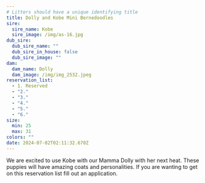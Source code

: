 ```yaml
---
# Litters should have a unique identifying title
title: Dolly and Kobe Mini Bernedoodles
sire:
  sire_name: Kobe
  sire_image: /img/as-16.jpg
dub_sire:
  dub_sire_name: ""
  dub_sire_in_house: false
  dub_sire_image: ""
dam:
  dam_name: Dolly
  dam_image: /img/img_2532.jpeg
reservation_list:
  - 1. Reserved
  - "2."
  - "3."
  - "4."
  - "5."
  - "6."
size:
  min: 25
  max: 31
colors: ""
date: 2024-07-02T02:11:32.670Z
---
```

W﻿e are excited to use Kobe with our Mamma Dolly with her next heat. These puppies will have amazing coats and personalities. If you are wanting to get on this reservation list fill out an application.